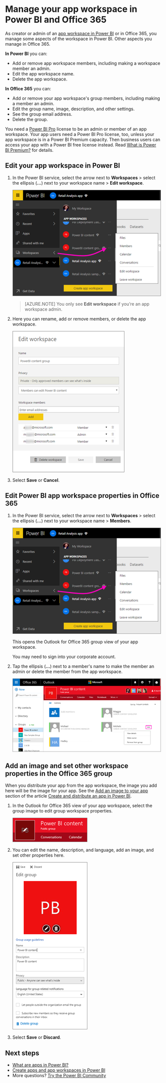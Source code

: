 <properties 
   pageTitle="Manage your app workspace in Power BI and Office 365"
   description="App workspaces in Power BI are a collaborative experience built on Office 365 groups. Manage your app workspaces in Power BI and also in Office 365."
   services="powerbi" 
   documentationCenter="" 
   authors="maggiesMSFT" 
   manager="erikre" 
   backup="ajayan"
   editor=""
   tags=""
   qualityFocus="no"
   qualityDate=""/>
 
<tags
   ms.service="powerbi"
   ms.devlang="NA"
   ms.topic="article"
   ms.tgt_pltfrm="NA"
   ms.workload="powerbi"
   ms.date="08/17/2017"
   ms.author="maggies"/>
# Manage your app workspace in Power BI and Office 365

As creator or admin of an [app workspace in Power BI](powerbi-service-what-are-apps.md) or in Office 365, you manage some aspects of the workspace in Power BI. Other aspects you manage in Office 365. 

**In Power BI** you can:

-   Add or remove app workspace members, including making a workspace member an admin.
-   Edit the app workspace name.
-   Delete the app workspace.

**In Office 365** you can:

-   Add or remove your app workspace's group members, including making a member an admin.
-   Edit the group name, image, description, and other settings.
-   See the group email address.
-   Delete the group.

You need a [Power BI Pro](powerbi-free-vs-pro.md) license to be an admin or member of an app workspace. Your app users need a Power BI Pro license, too, unless your app workspace is in a Power BI Premium capacity. Then business users can access your app with a Power BI free license instead. Read [What is Power BI Premium?](powerbi-premium.md) for details.

## Edit your app workspace in Power BI

1.  In the Power BI service, select the arrow next to **Workspaces** > select the ellipsis (**…**) next to your workspace name > **Edit workspace**. 

    ![](media/powerbi-service-manage-your-group-in-power-bi-and-office-365/power-bi-app-ellipsis.png)

    > [AZURE.NOTE] You only see **Edit workspace** if you’re an app workspace admin.

3.  Here you can rename, add or remove members, or delete the app workspace. 

    ![](media/powerbi-service-manage-your-group-in-power-bi-and-office-365/power-bi-app-edit-workspace.png)

4.  Select **Save** or **Cancel**.

## Edit Power BI app workspace properties in Office 365 

1.  In the Power BI service, select the arrow next to **Workspaces** > select the ellipsis (**…**) next to your workspace name > **Members**. 

    ![](media/powerbi-service-manage-your-group-in-power-bi-and-office-365/power-bi-app-ellipsis.png)

    This opens the Outlook for Office 365 group view of your app workspace.

    You may need to sign into your corporate account.

3.  Tap the ellipsis (**…**) next to a member's name to make the member an admin or delete the member from the app workspace. 

    ![](media/powerbi-service-manage-your-group-in-power-bi-and-office-365/pbi_managegroupo365.png)


## Add an image and set other workspace properties in the Office 365 group

When you distribute your app from the app workspace, the image you add here will be the image for your app. See the [Add an image to your app](powerbi-service-create-apps.md#add-an-image-to-your-app-optional) section of the article [Create and distribute an app in Power BI](powerbi-service-create-apps.md).

1.  In the Outlook for Office 365 view of your app workspace, select the group image to edit group workspace properties.

    ![](media/powerbi-service-manage-your-group-in-power-bi-and-office-365/pbi_editgroupo365.png)

2.  You can edit the name, description, and language, add an image, and set other properties here.

    ![](media/powerbi-service-manage-your-group-in-power-bi-and-office-365/pbi_editgrpo365dialog.png)

3.  Select **Save** or **Discard**.

## Next steps

- [What are apps in Power BI?](powerbi-service-what-are-apps.md)
- [Create apps and app workspaces in Power BI](powerbi-service-create-apps.md)
- More questions? [Try the Power BI Community](http://community.powerbi.com/)
